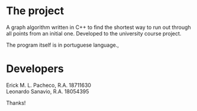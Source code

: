 # The project

A graph algorithm written in C++ to find the shortest way to run out through all points from an initial one. Developed to the university course project.

The program itself is in portuguese language.,

# Developers

Erick M. L. Pacheco, R.A. 18711630</br >
Leonardo Sanavio, R.A. 18054395

Thanks!
